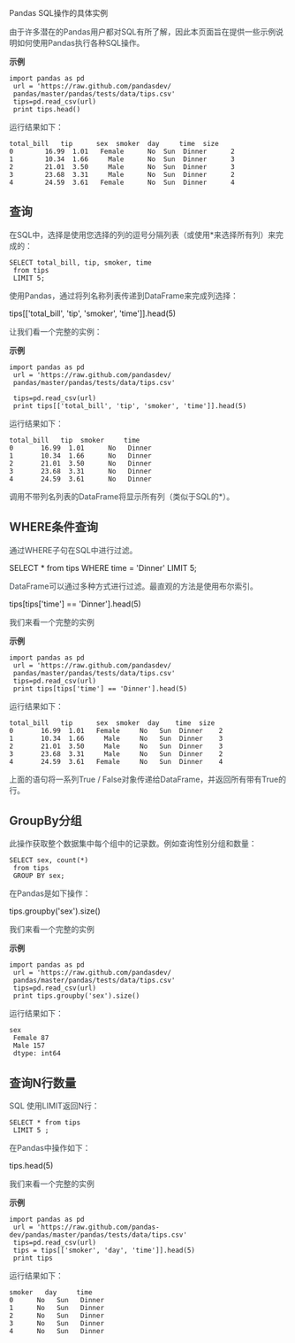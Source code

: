 <font style="color:rgb(51, 51, 51);">Pandas SQL操作的具体实例</font>

<font style="color:rgb(59, 69, 73);">由于许多潜在的Pandas用户都对SQL有所了解，因此本页面旨在提供一些示例说明如何使用Pandas执行各种SQL操作。</font>

**<font style="color:rgb(51, 51, 51);background-color:rgb(239, 239, 239);">示例</font>**

```plain
import pandas as pd
 url = 'https://raw.github.com/pandasdev/
 pandas/master/pandas/tests/data/tips.csv'
 tips=pd.read_csv(url)
 print tips.head()
```

<font style="color:rgb(59, 69, 73);">运行结果如下：</font>

```plain
total_bill   tip      sex  smoker  day     time  size
0        16.99  1.01   Female      No  Sun  Dinner      2
1        10.34  1.66     Male      No  Sun  Dinner      3
2        21.01  3.50     Male      No  Sun  Dinner      3
3        23.68  3.31     Male      No  Sun  Dinner      2
4        24.59  3.61   Female      No  Sun  Dinner      4
```

## <font style="color:rgb(51, 51, 51);">查询</font>
<font style="color:rgb(59, 69, 73);">在SQL中，选择是使用您选择的列的逗号分隔列表（或使用*来选择所有列）来完成的：</font>

```plain
SELECT total_bill, tip, smoker, time
 from tips
 LIMIT 5;
```

<font style="color:rgb(59, 69, 73);">使用Pandas，通过将列名称列表传递到DataFrame来完成列选择：</font>

 tips[['total_bill', 'tip', 'smoker', 'time']].head(5)

<font style="color:rgb(59, 69, 73);">让我们看一个完整的实例：</font>

**<font style="color:rgb(51, 51, 51);background-color:rgb(239, 239, 239);">示例</font>**

```plain
import pandas as pd
 url = 'https://raw.github.com/pandasdev/
 pandas/master/pandas/tests/data/tips.csv'
  
 tips=pd.read_csv(url)
 print tips[['total_bill', 'tip', 'smoker', 'time']].head(5)
```

<font style="color:rgb(59, 69, 73);">运行结果如下：</font>

```plain
total_bill   tip  smoker     time
0       16.99  1.01      No   Dinner
1       10.34  1.66      No   Dinner
2       21.01  3.50      No   Dinner
3       23.68  3.31      No   Dinner
4       24.59  3.61      No   Dinner
```

<font style="color:rgb(59, 69, 73);">调用不带列名列表的DataFrame将显示所有列（类似于SQL的*）。</font>

## <font style="color:rgb(51, 51, 51);">WHERE条件查询</font>
<font style="color:rgb(59, 69, 73);">通过WHERE子句在SQL中进行过滤。</font>

 SELECT * from tips WHERE time = 'Dinner' LIMIT 5;

<font style="color:rgb(59, 69, 73);">DataFrame可以通过多种方式进行过滤。最直观的方法是使用布尔索引。</font>

 tips[tips['time'] == 'Dinner'].head(5)

<font style="color:rgb(59, 69, 73);">我们来看一个完整的实例</font>

**<font style="color:rgb(51, 51, 51);background-color:rgb(239, 239, 239);">示例</font>**

```plain
import pandas as pd
 url = 'https://raw.github.com/pandasdev/
 pandas/master/pandas/tests/data/tips.csv'
 tips=pd.read_csv(url)
 print tips[tips['time'] == 'Dinner'].head(5)
```

<font style="color:rgb(59, 69, 73);">运行结果如下：</font>

```plain
total_bill   tip      sex  smoker  day    time  size
0       16.99  1.01   Female     No   Sun  Dinner    2
1       10.34  1.66     Male     No   Sun  Dinner    3
2       21.01  3.50     Male     No   Sun  Dinner    3
3       23.68  3.31     Male     No   Sun  Dinner    2
4       24.59  3.61   Female     No   Sun  Dinner    4
```

<font style="color:rgb(59, 69, 73);">上面的语句将一系列True / False对象传递给DataFrame，并返回所有带有True的行。</font>

## <font style="color:rgb(51, 51, 51);">GroupBy分组</font>
<font style="color:rgb(59, 69, 73);">此操作获取整个数据集中每个组中的记录数。例如查询性别分组和数量：</font>

```plain
SELECT sex, count(*)
 from tips
 GROUP BY sex;
```

<font style="color:rgb(59, 69, 73);">在Pandas是如下操作：</font>

 tips.groupby('sex').size()

<font style="color:rgb(59, 69, 73);">我们来看一个完整的实例</font>

**<font style="color:rgb(51, 51, 51);background-color:rgb(239, 239, 239);">示例</font>**

```plain
import pandas as pd
 url = 'https://raw.github.com/pandasdev/
 pandas/master/pandas/tests/data/tips.csv'
 tips=pd.read_csv(url)
 print tips.groupby('sex').size()
```

<font style="color:rgb(59, 69, 73);">运行结果如下：</font>

```plain
sex
 Female 87
 Male 157
 dtype: int64
```

## <font style="color:rgb(51, 51, 51);">查询N行数量</font>
<font style="color:rgb(59, 69, 73);">SQL 使用LIMIT返回N行：</font>

```plain
SELECT * from tips
 LIMIT 5 ;
```

<font style="color:rgb(59, 69, 73);">在Pandas中操作如下：</font>

 tips.head(5)

<font style="color:rgb(59, 69, 73);">我们来看一个完整的实例</font>

**<font style="color:rgb(51, 51, 51);background-color:rgb(239, 239, 239);">示例</font>**

```plain
import pandas as pd
 url = 'https://raw.github.com/pandas-dev/pandas/master/pandas/tests/data/tips.csv'
 tips=pd.read_csv(url)
 tips = tips[['smoker', 'day', 'time']].head(5)
 print tips
```

<font style="color:rgb(59, 69, 73);">运行结果如下：</font>

```plain
smoker   day     time
0      No   Sun   Dinner
1      No   Sun   Dinner
2      No   Sun   Dinner
3      No   Sun   Dinner
4      No   Sun   Dinner
```

